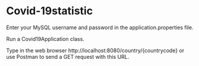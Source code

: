 # Covid-19statistic

Enter your MySQL username and password in the application.properties file.

Run a Covid19Application class.

Type in the web browser http://localhost:8080/country/{countrycode} or use Postman to send a GET request with this URL.
